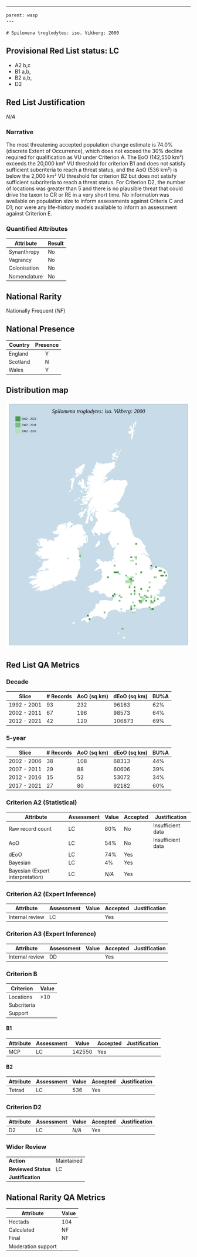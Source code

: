 ---
    parent: wasp
    ---

    # Spilomena troglodytes: iso. Vikberg: 2000

## Provisional Red List status: LC
- A2 b,c
- B1 a,b, 
- B2 a,b, 
- D2

## Red List Justification
*N/A*
### Narrative


The most threatening accepted population change estimate is 74.0% (discrete Extent of Occurrence), which does not exceed the 30% decline required for qualification as VU under Criterion A. The EoO (142,550 km²) exceeds the 20,000 km² VU threshold for criterion B1 and does not satisfy sufficient subcriteria to reach a threat status, and the AoO (536 km²) is below the 2,000 km² VU threshold for criterion B2 but does not satisfy sufficient subcriteria to reach a threat status. For Criterion D2, the number of locations was greater than 5 and there is no plausible threat that could drive the taxon to CR or RE in a very short time. No information was available on population size to inform assessments against Criteria C and D1; nor were any life-history models available to inform an assessment against Criterion E.
### Quantified Attributes
|Attribute|Result|
|---|---|
|Synanthropy|No|
|Vagrancy|No|
|Colonisation|No|
|Nomenclature|No|


## National Rarity
Nationally Frequent (*NF*)

## National Presence
|Country|Presence
|---|:-:|
|England|Y|
|Scotland|N|
|Wales|Y|


## Distribution map
![](../map/639.svg)

## Red List QA Metrics
### Decade
| Slice | # Records | AoO (sq km) | dEoO (sq km) |BU%A |
|---|---|---|---|---|
|1992 - 2001|93|232|96163|62%|
|2002 - 2011|67|196|98573|64%|
|2012 - 2021|42|120|106873|69%|
### 5-year
| Slice | # Records | AoO (sq km) | dEoO (sq km) |BU%A |
|---|---|---|---|---|
|2002 - 2006|38|108|68313|44%|
|2007 - 2011|29|88|60606|39%|
|2012 - 2016|15|52|53072|34%|
|2017 - 2021|27|80|92182|60%|
### Criterion A2 (Statistical)
|Attribute|Assessment|Value|Accepted|Justification
|---|---|---|---|---|
|Raw record count|LC|80%|No|Insufficient data|
|AoO|LC|54%|No|Insufficient data|
|dEoO|LC|74%|Yes||
|Bayesian|LC|4%|Yes||
|Bayesian (Expert interpretation)|LC|*N/A*|Yes||
### Criterion A2 (Expert Inference)
|Attribute|Assessment|Value|Accepted|Justification
|---|---|---|---|---|
|Internal review|LC||Yes||
### Criterion A3 (Expert Inference)
|Attribute|Assessment|Value|Accepted|Justification
|---|---|---|---|---|
|Internal review|DD||Yes||
### Criterion B
|Criterion| Value|
|---|---|
|Locations|>10|
|Subcriteria||
|Support||
#### B1
|Attribute|Assessment|Value|Accepted|Justification
|---|---|---|---|---|
|MCP|LC|142550|Yes||
#### B2
|Attribute|Assessment|Value|Accepted|Justification
|---|---|---|---|---|
|Tetrad|LC|536|Yes||
### Criterion D2
|Attribute|Assessment|Value|Accepted|Justification
|---|---|---|---|---|
|D2|LC|*N/A*|Yes||
### Wider Review
|  |  |
|---|---|
|**Action**|Maintained|
|**Reviewed Status**|LC|
|**Justification**||


## National Rarity QA Metrics
|Attribute|Value|
|---|---|
|Hectads|104|
|Calculated|NF|
|Final|NF|
|Moderation support||


